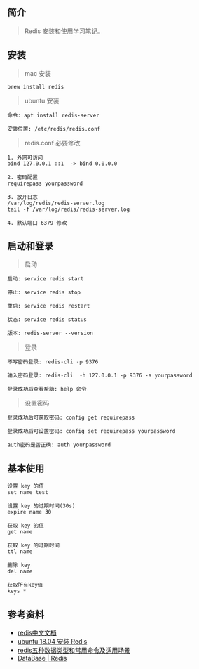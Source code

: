 ## 简介

> Redis 安装和使用学习笔记。

## 安装

> mac 安装

```text
brew install redis
```

> ubuntu 安装

```text
命令: apt install redis-server

安装位置: /etc/redis/redis.conf
```

> redis.conf 必要修改

```text
1. 外网可访问
bind 127.0.0.1 ::1  -> bind 0.0.0.0

2. 密码配置
requirepass yourpassword

3. 放开日志
/var/log/redis/redis-server.log
tail -f /var/log/redis/redis-server.log

4. 默认端口 6379 修改
```

## 启动和登录

> 启动

```text
启动: service redis start

停止: service redis stop

重启: service redis restart

状态: service redis status

版本: redis-server --version
```

> 登录

```text
不写密码登录: redis-cli -p 9376

输入密码登录: redis-cli  -h 127.0.0.1 -p 9376 -a yourpassword

登录成功后查看帮助: help 命令
```

> 设置密码

```text
登录成功后可获取密码: config get requirepass

登录成功后可设置密码: config set requirepass yourpassword

auth密码是否正确: auth yourpassword
```

## 基本使用

```text
设置 key 的值
set name test

设置 key 的过期时间(30s)
expire name 30

获取 key 的值
get name

获取 key 的过期时间
ttl name 

删除 key
del name

获取所有key值
keys *
```

## 参考资料

- [redis中文文档](http://www.redis.cn/documentation.html)
- [ubuntu 18.04 安装 Redis](https://wangxin1248.github.io/linux/2018/07/ubuntu18.04-install-redis.html)
- [redis五种数据类型和常用命令及适用场景](https://www.cnblogs.com/ryanlamp/p/9689682.html)
- [DataBase | Redis](https://www.bookstack.cn/read/Nodejs-Roadmap/redis.md)
